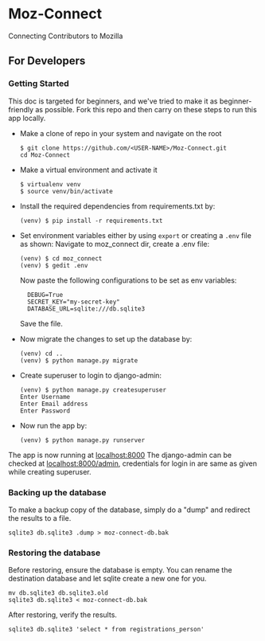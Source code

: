# Moz-Connect
Connecting Contributors to Mozilla

## For Developers

### Getting Started
This doc is targeted for beginners, and we've tried to make it as beginner-friendly as possible.
Fork this repo and then carry on these steps to run this app locally.

- Make a clone of repo in your system and navigate on the root

  ```
  $ git clone https://github.com/<USER-NAME>/Moz-Connect.git
  cd Moz-Connect
  ```

- Make a virtual environment and activate it

  ```
  $ virtualenv venv
  $ source venv/bin/activate
  ```
- Install the required dependencies from requirements.txt by:

  ```
  (venv) $ pip install -r requirements.txt
  ```
- Set environment variables either by using `export` or creating a `.env` file as shown:
  Navigate to moz_connect dir, create a .env file:
  ```
  (venv) $ cd moz_connect
  (venv) $ gedit .env
  ```
  Now paste the following configurations to be set as env variables:
  ```
    DEBUG=True
	SECRET_KEY="my-secret-key"
	DATABASE_URL=sqlite:///db.sqlite3
  ```
  Save the file.

- Now migrate the changes to set up the database by:

  ```
  (venv) cd ..
  (venv) $ python manage.py migrate
  ```
- Create superuser to login to django-admin:

  ```
  (venv) $ python manage.py createsuperuser
  Enter Username
  Enter Email address
  Enter Password
  ```

- Now run the app by:

  ```
  (venv) $ python manage.py runserver
  ```
The app is now running at [localhost:8000](http://localhost:8000)
The django-admin can be checked at [localhost:8000/admin](http://localhost:8000/admin), credentials for login in are same as given while creating superuser.

### Backing up the database

To make a backup copy of the database, simply do a "dump" and redirect the results to a file.

```
sqlite3 db.sqlite3 .dump > moz-connect-db.bak
```

### Restoring the database
Before restoring, ensure the database is empty. You can rename the destination database and let sqlite create a new one for you.

```
mv db.sqlite3 db.sqlite3.old
sqlite3 db.sqlite3 < moz-connect-db.bak
```

After restoring, verify the results.

```
sqlite3 db.sqlite3 'select * from registrations_person'
```
